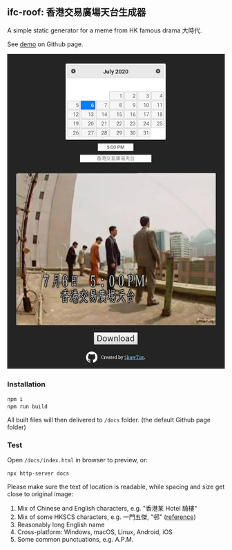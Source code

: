 ## ifc-roof: 香港交易廣場天台生成器

A simple static generator for a meme from HK famous drama 大時代.

See [demo](https://shawtim.github.io/ifc-roof/) on Github page.

![Introduction](intro.png)

### Installation

```bash
npm i
npm run build
```

All built files will then delivered to `/docs` folder. (the default Github page folder)

### Test

Open `/docs/index.html` in browser to preview, or:

```bash
npx http-server docs
```

Please make sure the text of location is readable, while spacing and size get close to original image:

1. Mix of Chinese and English characters, e.g. "香港某 Hotel 騎樓"
1. Mix of some HKSCS characters, e.g. 一門五傑, "邨" ([reference](https://codepen.io/Edditoria/details/abvozaP))
1. Reasonably long English name
1. Cross-platform: Windows, macOS, Linux, Android, iOS
1. Some common punctuations, e.g. A.P.M.
